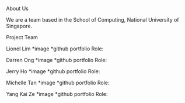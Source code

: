 About Us

We are a team based in the School of Computing, National University of Singapore.

Project Team

Lionel Lim
*image
*github portfolio
Role:


Darren Ong
*image
*github portfolio
Role:

Jerry Ho
*image
*github portfolio
Role:

Michelle Tan
*image
*github portfolio
Role:

Yang Kai Ze
*image
*github portfolio
Role:


